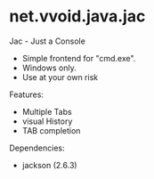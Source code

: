 # net.vvoid.java.jac
Jac -  Just a Console

- Simple frontend for "cmd.exe".
- Windows only. 
- Use at your own risk

Features:
- Multiple Tabs
- visual History
- TAB completion

Dependencies:
- jackson (2.6.3)
